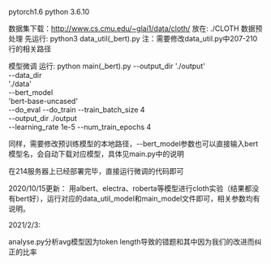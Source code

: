 pytorch1.6 python 3.6.10

数据集下载：http://www.cs.cmu.edu/~glai1/data/cloth/
放在: ./CLOTH
数据预处理
先运行:
python3 data_util(_bert).py
注：需要修改data_util.py中207-210行的相关路径

模型微调 
运行:
python main(_bert).py --output_dir './output' \
--data_dir \
'./data' \
--bert_model \
'bert-base-uncased' \
--do_eval --do_train --train_batch_size 4 \
--output_dir ./output \
--learning_rate 1e-5 --num_train_epochs 4 


同样，需要修改预训练模型的本地路径，--bert_model参数也可以直接输入bert模型名，会自动下载对应模型，具体见main.py中的说明

在214服务器上已经部署完毕，直接运行微调的代码即可

2020/10/15更新：
用albert、electra、roberta等模型进行cloth实验（结果都没有bert好），运行对应的data_util_model和main_model文件即可，相关参数均有说明。

2021/2/3:

analyse.py分析avg模型因为token length导致的错题和其中因为我们的改进而纠正的比率
